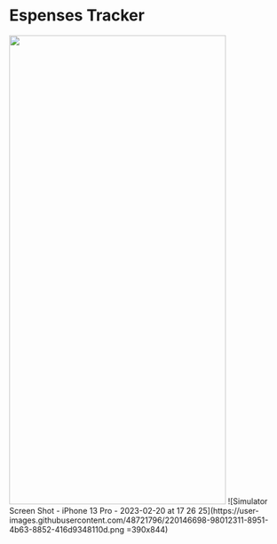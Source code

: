 # Espenses Tracker
<img src="https://user-images.githubusercontent.com/48721796/220146695-4bdc7f3b-2adc-47ab-9db6-67f496da176e.png" width="390" height="844">
![Simulator Screen Shot - iPhone 13 Pro - 2023-02-20 at 17 26 25](https://user-images.githubusercontent.com/48721796/220146698-98012311-8951-4b63-8852-416d9348110d.png =390x844)





